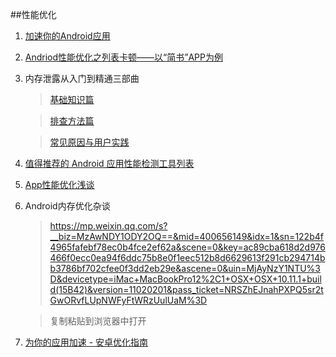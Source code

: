 ##性能优化

1. [加速你的Android应用](http://www.devtf.cn/?p=1097)

2. [Andriod性能优化之列表卡顿——以“简书”APP为例](http://www.jcodecraeer.com/a/anzhuokaifa/androidkaifa/2015/1121/3709.html)

3. 内存泄露从入门到精通三部曲
	
	>[基础知识篇](http://bugly.qq.com/blog/?p=832)

	>[排查方法篇](http://bugly.qq.com/blog/?p=872#rd)

	>[常见原因与用户实践](http://bugly.qq.com/bbs/forum.php?mod=viewthread&tid=125#rd)

4. [值得推荐的 Android 应用性能检测工具列表](http://zhuanlan.zhihu.com/zmywly8866/20416881)

5. [App性能优化浅谈](http://blog.csdn.net/wwj_748/article/details/50322581#rd?sukey=fc78a68049a14bb2db00a1bb1e5ac9607fe367568a49e0c4712b067788e1b40e5041d751884934f530d10d5b3841e573)

6. Android内存优化杂谈

	>https://mp.weixin.qq.com/s?__biz=MzAwNDY1ODY2OQ==&mid=400656149&idx=1&sn=122b4f4965fafebf78ec0b4fce2ef62a&scene=0&key=ac89cba618d2d976466f0ecc0ea94f6ddc75b8e0f1eec512b8d6629613f291cb294714bb3786bf702cfee0f3dd2eb29e&ascene=0&uin=MjAyNzY1NTU%3D&devicetype=iMac+MacBookPro12%2C1+OSX+OSX+10.11.1+build(15B42)&version=11020201&pass_ticket=NRSZhEJnahPXPQ5sr2tGwORvfLUpNWFyFtWRzUulUaM%3D

	>复制粘贴到浏览器中打开

7. [为你的应用加速 - 安卓优化指南](https://github.com/bboyfeiyu/android-tech-frontier/blob/master/issue-27/%E4%B8%BA%E4%BD%A0%E7%9A%84%E5%BA%94%E7%94%A8%E5%8A%A0%E9%80%9F%20-%20%E5%AE%89%E5%8D%93%E4%BC%98%E5%8C%96%E6%8C%87%E5%8D%97.md)